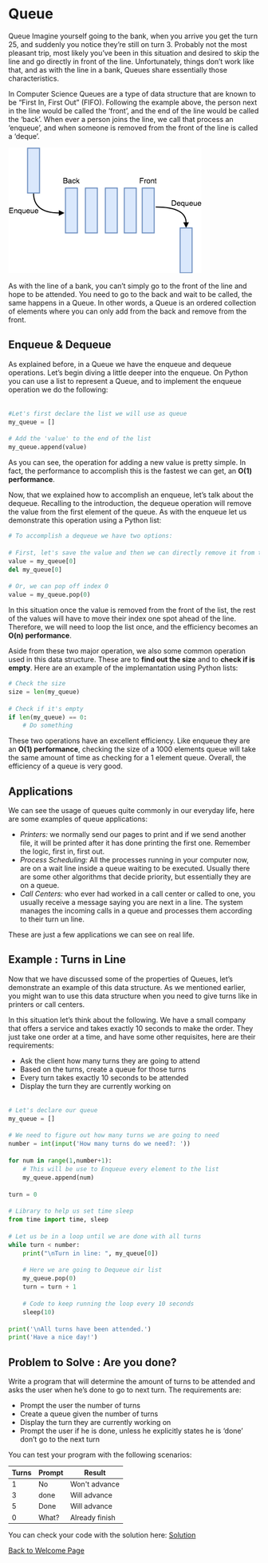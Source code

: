 # Queue

Queue
Imagine yourself going to the bank, when you arrive you get the turn 25, and suddenly you notice they’re still on turn 3. Probably not the most pleasant trip, most likely you’ve been in this situation and desired to skip the line and go directly in front of the line. Unfortunately, things don’t work like that, and as with the line in a bank, Queues share essentially those characteristics.

In Computer Science Queues are a type of data structure that are known to be “First In, First Out” (FIFO). Following the example above, the person next in the line would be called the ‘front’, and the end of the line would be called the ‘back’. When ever a person joins the line, we call that process an ‘enqueue’, and when someone is removed from the front of the line is called a ‘deque’. 

![queue](images/queue.png)

As with the line of a bank, you can’t simply go to the front of the line and hope to be attended. You need to go to the back and wait to be called, the same happens in a Queue. In other words, a Queue is an ordered collection of elements where you can only add from the back and remove from the front.

## Enqueue & Dequeue

As explained before, in a Queue we have the enqueue and dequeue operations. Let’s begin diving a little deeper into the enqueue. On Python you can use a list to represent a Queue, and to  implement the enqueue operation we do the following:

```python

#Let's first declare the list we will use as queue
my_queue = []

# Add the 'value' to the end of the list
my_queue.append(value)

```
As you can see, the operation for adding a new value is pretty simple. In fact, the performance to accomplish this is the fastest we can get, an __O(1) performance__. 

Now, that we explained how to accomplish an enqueue, let’s talk about the dequeue. Recalling to the introduction, the dequeue operation will remove the value from the first element of the queue. As with the enqueue let us demonstrate this operation using a Python list:

```python
# To accomplish a dequeue we have two options:

# First, let's save the value and then we can directly remove it from the list
value = my_queue[0]
del my_queue[0]

# Or, we can pop off index 0
value = my_queue.pop(0)
```
In this situation once the value is removed from the front of the list, the rest of the values will have to move their index one spot ahead of the line. Therefore, we will need to loop the list once, and the efficiency becomes an __O(n) performance__.

Aside from these two major operation, we also some common operation used in this data structure. These are to __find out the size__  and to __check if is empty__. Here are an example of the implemantation using Python lists:

```python
# Check the size
size = len(my_queue)

# Check if it's empty
if len(my_queue) == 0:
    # Do something
```
These two operations have an excellent efficiency. Like enqueue they are an __O(1) performance__, checking the size of a 1000 elements queue will take the same amount of time as checking for a 1 element queue. Overall, the efficiency of a queue is very good. 

## Applications

We can see the usage of queues quite commonly in our everyday life, here are some examples of queue applications:

* _Printers:_ we normally send our pages to print and if we send another file, it will be printed after it has done printing the first one. Remember the logic, first in, first out. 
* _Process Scheduling:_ All the processes running in your computer now, are on a wait line inside a queue waiting to be executed. Usually there are some other algorithms that decide priority, but essentially they are on a queue.
* _Call Centers:_ who ever had worked in a call center or called to one, you usually receive a message saying you are next in a line. The system manages the incoming calls in a queue and processes them according to their turn un line.

These are just a few applications we can see on real life.

## Example : Turns in Line
Now that we have discussed some of the properties of Queues, let’s demonstrate an example of this data structure. As we mentioned earlier, you might wan to use this data structure when you need to give turns like in printers or call centers.

In this situation let’s think about the following. We have a small company that offers a service and takes exactly 10 seconds to make the order. They just take one order at a time, and have some other requisites, here are their requirements:

* Ask the client how many turns they are going to attend
* Based on the turns, create a queue for those turns
* Every turn takes exactly 10 seconds to be attended
* Display the turn they are currently working on

```python

# Let's declare our queue
my_queue = []

# We need to figure out how many turns we are going to need
number = int(input('How many turns do we need?: '))

for num in range(1,number+1):
    # This will be use to Enqueue every element to the list
    my_queue.append(num)

turn = 0

# Library to help us set time sleep
from time import time, sleep

# Let us be in a loop until we are done with all turns
while turn < number:
    print("\nTurn in line: ", my_queue[0])

    # Here we are going to Dequeue oir list
    my_queue.pop(0)
    turn = turn + 1

    # Code to keep running the loop every 10 seconds
    sleep(10)

print('\nAll turns have been attended.')
print('Have a nice day!')

```

## Problem to Solve : Are you done?

Write a program that will determine the amount of turns to be attended and asks the user when he’s done to go to next turn.
The requirements are:
* Prompt the user the number of turns
* Create a queue given the number of turns
* Display the turn they are currently working on
* Prompt the user if he is done, unless he explicitly states he is ‘done’ don’t go to the next turn

You can test your program with the following scenarios:


| Turns | Prompt | Result|
|-------|--------|-------|
|   1   |   No   | Won't advance |
|   3   |  done  | Will advance  |
|   5   |  Done  | Will advance  |
|   0   |  What? | Already finish   |


You can check your code with the solution here: [Solution](solution-queue.py)



[Back to Welcome Page](README.md)
